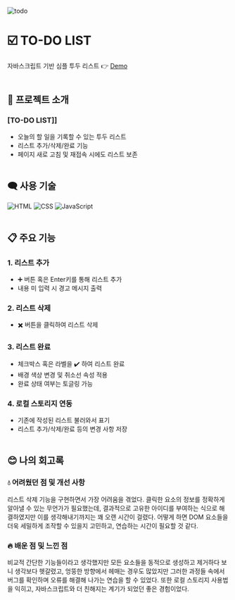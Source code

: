 ![todo](https://user-images.githubusercontent.com/110226567/213911637-228d081f-1f47-48f2-ada5-574f13264b1f.png)

# ☑️ TO-DO LIST

자바스크립트 기반 심플 투두 리스트 👉 [Demo](https://imjone.github.io/to-do-list/)
<br><br>

## 📢 프로젝트 소개

### [TO-DO LIST]]

- 오늘의 할 일을 기록할 수 있는 투두 리스트
- 리스트 추가/삭제/완료 기능
- 페이지 새로 고침 및 재접속 시에도 리스트 보존
<br><br>

## 🗨️ 사용 기술

![HTML](https://img.shields.io/badge/HTML-e34f26?style=flat-square&logo=HTML5&logoColor=white)
![CSS](https://img.shields.io/badge/CSS-1572b6?style=flat-square&logo=CSS3&logoColor=white)
![JavaScript](https://img.shields.io/badge/JavaScript-f7df1e?style=flat-square&logo=JavaScript&logoColor=white)
<br><br>

## 📋 주요 기능

### 1. 리스트 추가

- ➕ 버튼 혹은 Enter키를 통해 리스트 추가
- 내용 미 입력 시 경고 메시지 출력

### 2. 리스트 삭제

- ✖️ 버튼을 클릭하여 리스트 삭제

### 3. 리스트 완료

- 체크박스 혹은 라벨을 ✔️ 하여 리스트 완료
- 배경 색상 변경 및 취소선 속성 적용
- 완료 상태 여부는 토글링 가능

### 4. 로컬 스토리지 연동

- 기존에 작성된 리스트 불러와서 표기
- 리스트 추가/삭제/완료 등의 변경 사항 저장
<br><br>

## 😊 나의 회고록

### 💧 어려웠던 점 및 개선 사항

리스트 삭제 기능을 구현하면서 가장 어려움을 겪었다.
클릭한 요소의 정보를 정확하게 알아낼 수 있는 무언가가 필요했는데,
결과적으로 고유한 아이디를 부여하는 식으로 해결하였지만 이를 생각해내기까지는 꽤 오랜 시간이 걸렸다.
어떻게 하면 DOM 요소들을 더욱 세밀하게 조작할 수 있을지 고민하고, 연습하는 시간이 필요할 것 같다.

### 🔥 배운 점 및 느낀 점

비교적 간단한 기능들이라고 생각했지만 모든 요소들을 동적으로 생성하고 제거하다 보니 생각보다 헷갈렸고,
엉뚱한 방향에서 헤매는 경우도 많았지만 그러한 과정들 속에서 버그를 확인하며 오류를 해결해 나가는 연습을 할 수 있었다.
또한 로컬 스토리지 사용법을 익히고, 자바스크립트와 더 친해지는 계기가 되었던 좋은 경험이었다.

